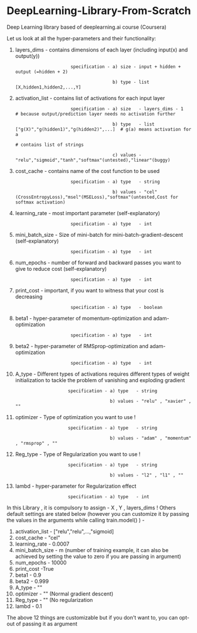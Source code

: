 # DeepLearning-Library-From-Scratch
Deep Learning library based of deeplearning.ai course (Coursera)

Let us look at all the hyper-parameters and their functionality:

1) layers_dims      -       contains dimensions of each layer (including input(x) and output(y))

                            specification - a) size - input + hidden + output (=hidden + 2)
                            
                                            b) type - list [X,hidden1,hidden2,...,Y]
                                            

2) activation_list  -       contains list of activations for each input layer

                            specification - a) size   - layers_dims - 1             # because output/prediction layer needs no activation further
                            
                                            b) type   - list ["g(X)","g(hidden1)","g(hidden2)",...]  # g(a) means activation for a
                                                                                                     # contains list of strings
                                                                                                     
                                            c) values - "relu","sigmoid","tanh","softmax"(untested),"linear"(buggy) 

3) cost_cache       -       contains name of the cost function to be used

                            specification - a) type   - string
                            
                                            b) values - "cel"(CrossEntropyLoss),"msel"(MSELoss),"softmax"(untested,Cost for softmax activation)   
                                            

4) learning_rate    -       most important parameter (self-explanatory)   

                            specification - a) type   - int
                            

5) mini_batch_size  -       Size of mini-batch for mini-batch-gradient-descent (self-explanatory)  

                            specification - a) type   - int
                            

6) num_epochs    -          number of forward and backward passes you want to give to reduce cost (self-explanatory) 

                            specification - a) type   - int
                            

7) print_cost    -          important, if you want to witness that your cost is decreasing    

                            specification - a) type   - boolean
                            

8) beta1         -          hyper-parameter of momentum-optimization and adam-optimization    

                            specification - a) type   - int
                            

9) beta2         -          hyper-parameter of RMSprop-optimization and adam-optimization 

                            specification - a) type   - int
                            

10) A_type        -          Different types of activations requires different types of weight initialization to tackle the problem of vanishing and exploding gradient

                            specification - a) type   - string
                            
                                            b) values - "relu" , "xavier" , ""
                                            

11) optimizer     -          Type of optimization you want to use !    

                            specification - a) type   - string
                            
                                            b) values - "adam" , "momentum" , "rmsprop" , ""
                                            


12) Reg_type      -          Type of Regularization you want to use !    

                            specification - a) type   - string
                            
                                            b) values - "l2" , "l1" , ""
                                            

11) lambd         -          hyper-parameter for Regularization effect    

                            specification - a) type   - int
                            


In this Library , it is compulsory to assign - X , Y , layers_dims ! 
Others default settings are stated below (however you can customize it by passing the values in the arguments while calling train.model() ) - 

1) activation_list - ["relu","relu",...,"sigmoid]
2) cost_cache - "cel"
3) learning_rate - 0.0007
4) mini_batch_size - m (number of training example, it can also be achieved by setting the value to zero if you are passing in argument)
5) num_epochs - 10000
6) print_cost -True
7) beta1 - 0.9
8) beta2 - 0.999
9) A_type - ""
10) optimizer - "" (Normal gradient descent)
11) Reg_type - "" (No regularization
12) lambd - 0.1

The above 12 things are customizable but if you don't want to, you can opt-out of passing it as argument 


